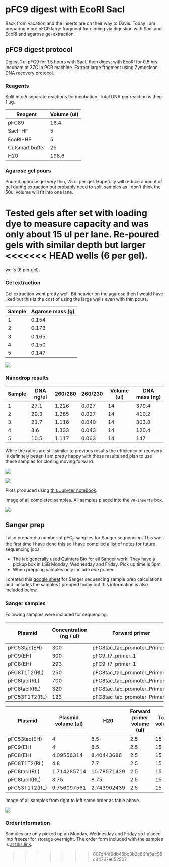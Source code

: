 # pFC9 digest with EcoRI SacI

Back from vacation and the inserts are on their way to Davis. Today I am
preparing more pFC9 large fragment for cloning via digestion with SacI
and EcoRI and agarose gel extraction.

## pFC9 digest protocol

Digest 1 ul pFC9 for 1.5 hours with SacI, then digest with EcoRI for 0.5 hrs.
Incubate at 37C in PCR machine. Extract large fragment using Zymoclean DNA recovery protocol.

### Reagents

Split into 5 separate reactions for incubation. Total DNA per reaction
is then 1 ug.

| Reagent         | Volume (ul) |
| --------------- | ----------- |
| pFC89           | 16.4        |
| SacI-HF         | 5           |
| EcoRI-HF        | 5           |
| Cutsmart buffer | 25          |
| H20             | 198.6       |

### Agarose gel pours

Poured agarose gel very thin, 25 ul per gel. Hopefully will reduce amount of gel during extraction but probably need to split samples
as I don't think the 50ul volume will fit into one lane.

Tested gels after set with loading dye to measure capacity and was
only about 15 ul per lane. Re-poured gels with similar depth but larger
<<<<<<< HEAD
wells (6 per gel). 
=======
wells (6 per gel).


### Gel extraction

Gel extraction went pretty well. Bit heavier on the agarose then I would have liked but this is
the cost of using the large wells even with thin pours.

| Sample | Agarose mass (g) |
| ------ | ---------------- |
| 1      | 0.154            |
| 2      | 0.173            |
| 3      | 0.165            |
| 4      | 0.150            |
| 5      | 0.147            |

![](images/2021-08-17_11h40m20s_pfc9-sacI-ecoRI-digest-1.5-0.5-hr-labeled.png.png)

### Nanodrop results

| Sample | DNA ng/ul | 260/280 | 260/230 | Volume (ul) | DNA mass (ng) |
| ------ | --------- | ------- | ------- | ----------- | ------------- |
| 1      | 27.1      | 1.226   | 0.027   | 14          | 379.4         |
| 2      | 29.3      | 1.285   | 0.027   | 14          | 410.2         |
| 3      | 21.7      | 1.116   | 0.040   | 14          | 303.8         |
| 4      | 8.6       | 1.333   | 0.043   | 14          | 120.4         |
| 5      | 10.5      | 1.117   | 0.063   | 14          | 147           |

While the ratios are still similar to previous results the efficiency
of recovery is definitely better. I am pretty happy with these results
and plan to use these samples for cloning moving forward.

![](images/nanodrop_agarose_8-17-21-points.png)

![](images/nanodrop_agarose_8-17-21-bars.png)

Plots produced using [this Jupyter notebook](notebooks/Agarose_gel_extractions.ipynb).

Image of all completed samples. All samples placed into the `VR-inserts` box.

![](images/IMG_5241.jpg)

## Sanger prep

I also prepared a number of pFC$_n$ samples for Sanger sequencing.
This was the first time I have done this so I have complied a list of
notes for future sequencing jobs.

- The lab generally used [Quintara Bio](https://www.quintarabio.com/)
  for all Sanger work. They have a pickup box in LSB Monday, Wednesday and Friday. Pick up time is 5pm.
- When prepping samples only include *one* primer.
  
I created this [google sheet](https://docs.google.com/spreadsheets/d/14LjpJSkiA-oPS-KEz1mo4wCLo4d90pHl8FkdC7rvQTM/edit?usp=sharing) for
Sanger sequencing sample prep calculations and includes the samples
I prepped today but this information is also included below.

### Sanger samples

Following samples were included for sequencing.

| Plasmid       | Concentration (ng / ul) | Forward primer                | Forward primer concentration |
| ------------- | ----------------------- | ----------------------------- | ---------------------------- |
| pFC53tac(EH)  | 300                     | pFC8tac_tac_promoter_Primer_1 | 10                           |
| pFC9(EH)      | 300                     | pFC9_t7_primer_1              | 10                           |
| pFC8(EH)      | 293                     | pFC9_t7_primer_1              | 10                           |
| pFC8T1T2(RL)  | 250                     | pFC8tac_tac_promoter_Primer_1 | 10                           |
| pFC8tacI(RL)  | 700                     | pFC8tac_tac_promoter_Primer_1 | 10                           |
| pFC8tacII(RL) | 320                     | pFC8tac_tac_promoter_Primer_1 | 10                           |
| pFC53T1T2(RL) | 123                     | pFC8tac_tac_promoter_Primer_1 | 10                           |


| Plasmid       | Plasmid volume (ul) | H20         | Forward primer volume (ul) | Total volume | Label |
| ------------- | ------------------- | ----------- | -------------------------- | ------------ | ----- |
| pFC53tac(EH)  | 4                   | 8.5         | 2.5                        | 15           | 1     |
| pFC9(EH)      | 4                   | 8.5         | 2.5                        | 15           | 2     |
| pFC8(EH)      | 4.09556314          | 8.40443686  | 2.5                        | 15           | 3     |
| pFC8T1T2(RL)  | 4.8                 | 7.7         | 2.5                        | 15           | 4     |
| pFC8tacI(RL)  | 1.714285714         | 10.78571429 | 2.5                        | 15           | 5     |
| pFC8tacII(RL) | 3.75                | 8.75        | 2.5                        | 15           | 6     |
| pFC53T1T2(RL) | 9.756097561         | 2.743902439 | 2.5                        | 15           | 7     |


Image of all samples from right to left same order as table above.

![](images/IMG_5239.jpg)

### Order information

Samples are only picked up on Monday, Wednesday and Friday so I placed
into freezer for storage overnight. The order form included with the
samples is [at this link](documents/quintara_sanger_8-17-21.pdf). 





>>>>>>> 607d44f9db45bc3b2c66fa5ac95c84767e652507

